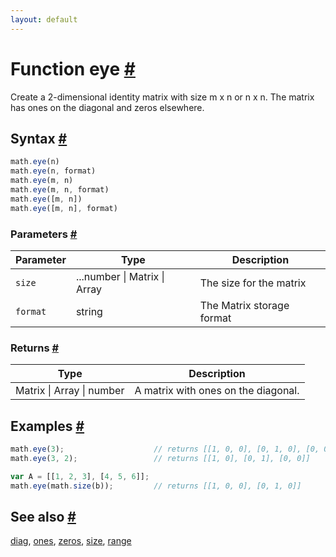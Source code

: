 ```yaml
---
layout: default
---
```


<h1 id="function-eye">Function eye <a href="#function-eye" title="Permalink">#</a></h1>

Create a 2-dimensional identity matrix with size m x n or n x n.
The matrix has ones on the diagonal and zeros elsewhere.


<h2 id="syntax">Syntax <a href="#syntax" title="Permalink">#</a></h2>

```js
math.eye(n)
math.eye(n, format)
math.eye(m, n)
math.eye(m, n, format)
math.eye([m, n])
math.eye([m, n], format)
```

<h3 id="parameters">Parameters <a href="#parameters" title="Permalink">#</a></h3>

Parameter | Type | Description
--------- | ---- | -----------
`size` | ...number &#124; Matrix &#124; Array | The size for the matrix
`format` | string | The Matrix storage format

<h3 id="returns">Returns <a href="#returns" title="Permalink">#</a></h3>

Type | Description
---- | -----------
Matrix &#124; Array &#124; number | A matrix with ones on the diagonal.


<h2 id="examples">Examples <a href="#examples" title="Permalink">#</a></h2>

```js
math.eye(3);                    // returns [[1, 0, 0], [0, 1, 0], [0, 0, 1]]
math.eye(3, 2);                 // returns [[1, 0], [0, 1], [0, 0]]

var A = [[1, 2, 3], [4, 5, 6]];
math.eye(math.size(b));         // returns [[1, 0, 0], [0, 1, 0]]
```


<h2 id="see-also">See also <a href="#see-also" title="Permalink">#</a></h2>

[diag](diag.html),
[ones](ones.html),
[zeros](zeros.html),
[size](size.html),
[range](range.html)


<!-- Note: This file is automatically generated from source code comments. Changes made in this file will be overridden. -->
